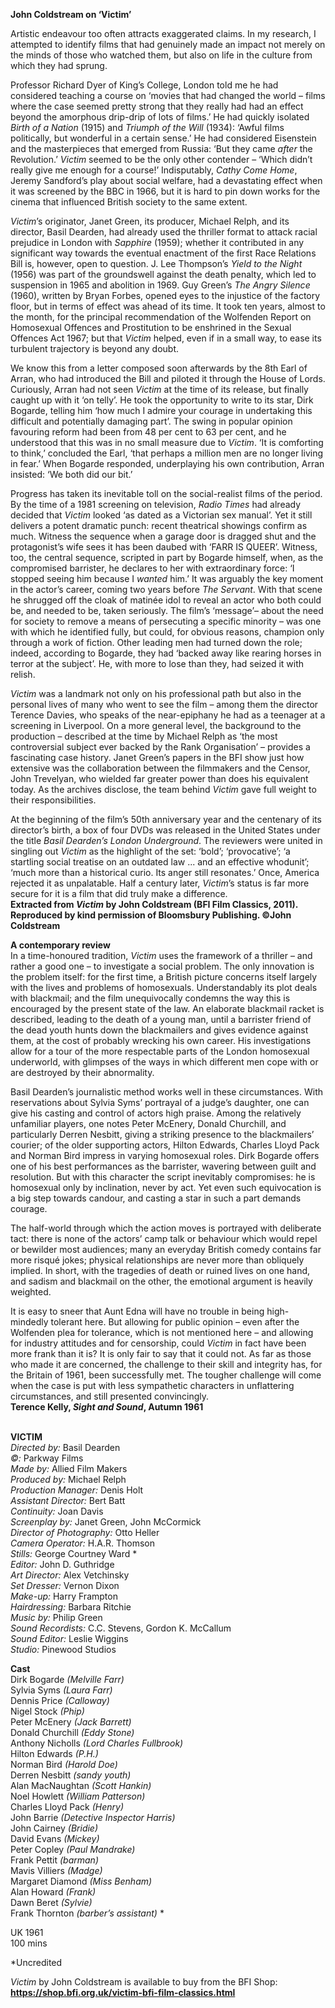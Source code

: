 

**John Coldstream on ‘Victim’**

Artistic endeavour too often attracts exaggerated claims. In my research, I attempted to identify films that had genuinely made an impact not merely on the minds of those who watched them, but also on life in the culture from which they had sprung.

Professor Richard Dyer of King’s College, London told me he had considered teaching a course on ‘movies that had changed the world – films where the case seemed pretty strong that they really had had an effect beyond the amorphous drip-drip of lots of films.’ He had quickly isolated _Birth of a Nation_ (1915) and _Triumph of the Will_ (1934): ‘Awful films politically, but wonderful in a certain sense.’ He had considered Eisenstein and the masterpieces that emerged from Russia: ‘But they came _after_ the Revolution.’ _Victim_ seemed to be the only other contender – ‘Which didn’t really give me enough for a course!’ Indisputably, _Cathy Come Home_, Jeremy Sandford’s play about social welfare, had a devastating effect when it was screened by the BBC in 1966, but it is hard to pin down works for the cinema that influenced British society to the same extent.

_Victim_’s originator, Janet Green, its producer, Michael Relph, and its director, Basil Dearden, had already used the thriller format to attack racial prejudice in London with _Sapphire_ (1959); whether it contributed in any significant way towards the eventual enactment of the first Race Relations Bill is, however, open to question.  J. Lee Thompson’s _Yield to the Night_ (1956) was part of the groundswell against the death penalty, which led to suspension in 1965 and abolition in 1969. Guy Green’s _The Angry Silence_ (1960), written by Bryan Forbes, opened eyes to the injustice of the factory floor, but in terms of effect was ahead of its time. It took ten years, almost to the month, for the principal recommendation of the Wolfenden Report on Homosexual Offences and Prostitution to be enshrined in the Sexual Offences Act 1967; but that _Victim_ helped, even if in a small way, to ease its turbulent trajectory is beyond any doubt.

We know this from a letter composed soon afterwards by the 8th Earl of Arran, who had introduced the Bill and piloted it through the House of Lords. Curiously, Arran had not seen _Victim_ at the time of its release, but finally caught up with it ‘on telly’. He took the opportunity to write to its star, Dirk Bogarde, telling him ‘how much I admire your courage in undertaking this difficult and potentially damaging part’. The swing in popular opinion favouring reform had been from 48 per cent to 63 per cent, and he understood that this was in no small measure due to _Victim_.  ‘It is comforting to think,’ concluded the Earl, ‘that perhaps a million men are no longer living in fear.’ When Bogarde responded, underplaying his own contribution, Arran insisted: ‘We both did our bit.’

Progress has taken its inevitable toll on the social-realist films of the period. By the time of a 1981 screening on television, _Radio Times_ had already decided that _Victim_ looked ‘as dated as a Victorian sex manual’. Yet it still delivers a potent dramatic punch: recent theatrical showings confirm as much. Witness the sequence when a garage door is dragged shut and the protagonist’s wife sees it has been daubed with ‘FARR IS QUEER’. Witness, too, the central sequence, scripted in part by Bogarde himself, when, as the compromised barrister, he declares to her with extraordinary force: ‘I stopped seeing him because I _wanted_ him.’ It was arguably the key moment in the actor’s career, coming two years before _The Servant_. With that scene he shrugged off the cloak of matinée idol to reveal an actor who both could be, and needed to be, taken seriously. The film’s ‘message’– about the need for society to remove a means of persecuting a specific minority – was one with which he identified fully, but could, for obvious reasons, champion only through a work of fiction. Other leading men had turned down the role; indeed, according to Bogarde, they had ‘backed away like rearing horses in terror at the subject’. He, with more to lose than they, had seized it with relish.

_Victim_ was a landmark not only on his professional path but also in the personal lives of many who went to see the film – among them the director Terence Davies, who speaks of the near-epiphany he had as a teenager at a screening in Liverpool. On a more general level, the background to the production – described at the time by Michael Relph as ‘the most controversial subject ever backed by the Rank Organisation’ – provides a fascinating case history. Janet Green’s papers in the BFI show just how extensive was the collaboration between the filmmakers and the Censor, John Trevelyan, who wielded far greater power than does his equivalent today. As the archives disclose, the team behind _Victim_ gave full weight to their responsibilities.

At the beginning of the film’s 50th anniversary year and the centenary of its director’s birth, a box of four DVDs was released in the United States under the title _Basil Dearden’s London Underground_. The reviewers were united in singling out _Victim_ as the highlight of the set: ‘bold’; ‘provocative’; ‘a startling social treatise on an outdated law ... and an effective whodunit’; ‘much more than a historical curio. Its anger still resonates.’ Once, America rejected it as unpalatable. Half a century later, _Victim_’s status is far more secure for it is a film that did truly make a difference.  
**Extracted from _Victim_ by John Coldstream (BFI Film Classics, 2011).  
Reproduced by kind permission of Bloomsbury Publishing. ©John Coldstream**

**A contemporary review**  
In a time-honoured tradition, _Victim_ uses the framework of a thriller – and rather a good one – to investigate a social problem. The only innovation is the problem itself: for the first time, a British picture concerns itself largely with the lives and problems of homosexuals. Understandably its plot deals with blackmail; and the film unequivocally condemns the way this is encouraged by the present state of the law. An elaborate blackmail racket is described, leading to the death of a young man, until a barrister friend of the dead youth hunts down the blackmailers and gives evidence against them, at the cost of probably wrecking his own career.  His investigations allow for a tour of the more respectable parts of the London homosexual underworld, with glimpses of the ways in which different men cope with or are destroyed by their abnormality.

Basil Dearden’s journalistic method works well in these circumstances. With reservations about Sylvia Syms’ portrayal of a judge’s daughter, one can give his casting and control of actors high praise. Among the relatively unfamiliar players, one notes Peter McEnery, Donald Churchill, and particularly Derren Nesbitt, giving a striking presence to the blackmailers’ courier; of the older supporting actors, Hilton Edwards, Charles Lloyd Pack and Norman Bird impress in varying homosexual roles. Dirk Bogarde offers one of his best performances as the barrister, wavering between guilt and resolution. But with this character the script inevitably compromises: he is homosexual only by inclination, never by act. Yet even such equivocation is a big step towards candour, and casting a star in such a part demands courage.

The half-world through which the action moves is portrayed with deliberate tact: there is none of the actors’ camp talk or behaviour which would repel or bewilder most audiences; many an everyday British comedy contains far more risqué jokes; physical relationships are never more than obliquely implied. In short, with the tragedies of death or ruined lives on one hand, and sadism and blackmail on the other, the emotional argument is heavily weighted.

It is easy to sneer that Aunt Edna will have no trouble in being high-mindedly tolerant here. But allowing for public opinion – even after the Wolfenden plea for tolerance, which is not mentioned here – and allowing for industry attitudes and for censorship, could _Victim_ in fact have been more frank than it is? It is only fair to say that it could not. As far as those who made it are concerned, the challenge to their skill and integrity has, for the Britain of 1961, been successfully met. The tougher challenge will come when the case is put with less sympathetic characters in unflattering circumstances, and still presented convincingly.  
**Terence Kelly, _Sight and Sound_, Autumn 1961**
<br><br>

**VICTIM**<br>
_Directed by:_ Basil Dearden<br>
_©:_ Parkway Films<br>
_Made by:_ Allied Film Makers<br>
_Produced by:_ Michael Relph<br>
_Production Manager:_ Denis Holt<br>
_Assistant Director:_ Bert Batt<br>
_Continuity:_ Joan Davis<br>
_Screenplay by:_ Janet Green, John McCormick<br>
_Director of Photography:_ Otto Heller<br>
_Camera Operator:_ H.A.R. Thomson<br>
_Stills:_ George Courtney Ward *<br>
_Editor:_ John D. Guthridge<br>
_Art Director:_ Alex Vetchinsky<br>
_Set Dresser:_ Vernon Dixon<br>
_Make-up:_ Harry Frampton<br>
_Hairdressing:_ Barbara Ritchie<br>
_Music by:_ Philip Green<br>
_Sound Recordists:_ C.C. Stevens,  Gordon K. McCallum<br>
_Sound Editor:_ Leslie Wiggins<br>
_Studio:_ Pinewood Studios<br>

**Cast**<br>
Dirk Bogarde _(Melville Farr)_<br>
Sylvia Syms _(Laura Farr)_<br>
Dennis Price _(Calloway)_<br>
Nigel Stock _(Phip)_<br>
Peter McEnery _(Jack Barrett)_<br>
Donald Churchill _(Eddy Stone)_<br>
Anthony Nicholls _(Lord Charles Fullbrook)_<br>
Hilton Edwards _(P.H.)_<br>
Norman Bird _(Harold Doe)_<br>
Derren Nesbitt _(sandy youth)_<br>
Alan MacNaughtan _(Scott Hankin)_<br>
Noel Howlett _(William Patterson)_<br>
Charles Lloyd Pack _(Henry)_<br>
John Barrie _(Detective Inspector Harris)_<br>
John Cairney _(Bridie)_<br>
David Evans _(Mickey)_<br>
Peter Copley _(Paul Mandrake)_<br>
Frank Pettit _(barman)_<br>
Mavis Villiers _(Madge)_<br>
Margaret Diamond _(Miss Benham)_<br>
Alan Howard _(Frank)_<br>
Dawn Beret _(Sylvie)_<br>
Frank Thornton _(barber’s assistant)_ *<br>

UK 1961<br>
100 mins

*Uncredited

_Victim_ by John Coldstream is available to buy from the BFI Shop: **https://shop.bfi.org.uk/victim-bfi-film-classics.html**
<!--stackedit_data:
eyJoaXN0b3J5IjpbMTMyMzg3ODg4Ml19
-->